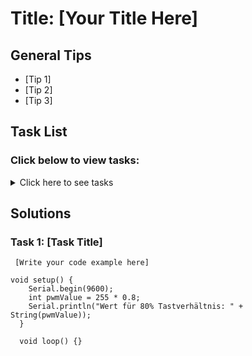 # Title: [Your Title Here]

## General Tips
- [Tip 1]
- [Tip 2]
- [Tip 3]

## Task List
### Click below to view tasks:
<details>
  <summary>Click here to see tasks</summary>
  - [Task 1: Enter Task Description]
  
</details>

## Solutions

### Task 1: [Task Title]
```Arduino
 [Write your code example here]

void setup() {
    Serial.begin(9600);
    int pwmValue = 255 * 0.8;
    Serial.println("Wert für 80% Tastverhältnis: " + String(pwmValue));
  }
  
  void loop() {}